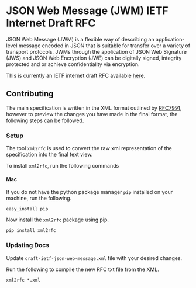 # JSON Web Message (JWM) IETF Internet Draft RFC

JSON Web Message (JWM) is a flexible way of describing an application-level message encoded in JSON that is suitable for
transfer over a variety of transport protocols. JWMs through the application of JSON Web Signature (JWS) and JSON Web Encryption (JWE)
can be digitally signed, integrity protected and or achieve confidentiality via encryption.

This is currently an IETF internet draft RFC available [here](//TODO).

## Contributing

The main specification is written in the XML format outlined by [RFC7991](https://tools.ietf.org/html/rfc7991), however to preview the changes you have made in
the final format, the following steps can be followed.

### Setup

The tool `xml2rfc` is used to convert the raw xml representation of the specification into the final text view.

To install `xml2rfc`, run the following commands

#### Mac

If you do not have the python package manager `pip` installed on your machine, run the following.

`easy_install pip`

Now install the `xml2rfc` package using pip.

`pip install xml2rfc`

### Updating Docs

Update `draft-ietf-json-web-message.xml` file with your desired changes.

Run the following to compile the new RFC txt file from the XML.

`xml2rfc *.xml`